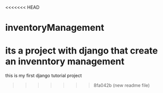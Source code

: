 <<<<<<< HEAD
# inventoryManagement
its a project with django that create an invenntory management
=======
this is my first django tutorial project
>>>>>>> 8fa042b (new readme file)

